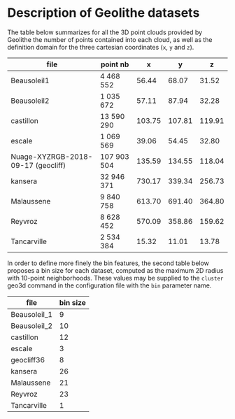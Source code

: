 # Description of Geolithe datasets

The table below summarizes for all the 3D point clouds provided by Geolithe the number of points contained into each cloud, as well as the definition domain for the three cartesian coordinates (`x`, `y` and `z`).

| file        | point nb  |    x    |    y    |    z    |
|-------------|-----------|---------|---------|---------|
| Beausoleil1 | 4 468 552   | 56.44   | 68.07   | 31.52   |
| Beausoleil2 | 1 035 672   | 57.11   | 87.94   | 32.28   |
| castillon   | 13 590 290  | 103.75  | 107.81  | 119.91  |
| escale      | 1 069 569   | 39.06   | 54.45   | 32.80   |
| Nuage-XYZRGB-2018-09-17 (geocliff) | 107 903 504 | 135.59 | 134.55 | 118.04 |
| kansera     | 32 946 371  | 730.17  | 339.34  | 256.73  |
| Malaussene  | 9 840 758   | 613.70  | 691.40  | 364.80  |
| Reyvroz     | 8 628 452   | 570.09  | 358.86  | 159.62  |
| Tancarville | 2 534 384   | 15.32   | 11.01   | 13.78   |

In order to define more finely the bin features, the second table below
proposes a bin size for each dataset, computed as the maximum 2D radius with
10-point neighborhoods. These values may be supplied to the `cluster` geo3d command
in the configuration file with the `bin` parameter name.

| file         | bin size |
|--------------|----------|
| Beausoleil_1 |  9       |
| Beausoleil_2 | 10       |
| castillon    | 12       |
| escale       |  3       |
| geocliff36   |  8       |
| kansera      | 26       |
| Malaussene   | 21       |
| Reyvroz      | 23       |
| Tancarville  |  1       |
